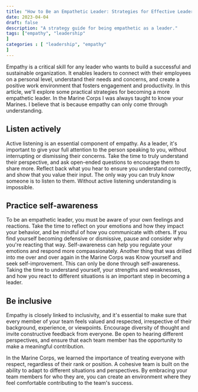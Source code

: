```yaml
---
title: "How to Be an Empathetic Leader: Strategies for Effective Leadership"
date: 2023-04-04
draft: false
description: "A strategy guide for being empathetic as a leader."
tags: ["empathy", "leadership"
]
categories : [ "leadership", "empathy"
]
---
```

Empathy is a critical skill for any leader who wants to build a successful and sustainable organization. It enables leaders to connect with their employees on a personal level, understand their needs and concerns, and create a positive work environment that fosters engagement and productivity. In this article, we'll explore some practical strategies for becoming a more empathetic leader.
In the Marine Corps I was always taught to know your Marines.
I believe that is because empathy can only come through understanding.

## Listen actively
Active listening is an essential component of empathy. As a leader, it's important to give your full attention to the person speaking to you, without interrupting or dismissing their concerns. Take the time to truly understand their perspective, and ask open-ended questions to encourage them to share more. Reflect back what you hear to ensure you understand correctly, and show that you value their input.
The only way you can truly know someone is to listen to them.
Without active listening understanding is impossible.

## Practice self-awareness
To be an empathetic leader, you must be aware of your own feelings and reactions. Take the time to reflect on your emotions and how they impact your behavior, and be mindful of how you communicate with others. If you find yourself becoming defensive or dismissive, pause and consider why you're reacting that way. Self-awareness can help you regulate your emotions and respond more compassionately.
Another thing that was drilled into me over and over again in the Marine Corps was Know yourself and seek self-improvement.
This can only be done through self-awareness.
Taking the time to understand yourself, your strengths and weaknesses, and how you react to different situations is an important step in becoming a leader. 

## Be inclusive
Empathy is closely linked to inclusivity, and it's essential to make sure that every member of your team feels valued and respected, irrespective of their background, experience, or viewpoints. Encourage diversity of thought and invite constructive feedback from everyone. Be open to hearing different perspectives, and ensure that each team member has the opportunity to make a meaningful contribution.

In the Marine Corps, we learned the importance of treating everyone with respect, regardless of their rank or position. A cohesive team is built on the ability to adapt to different situations and perspectives. By embracing your team members for who they are, you can create an environment where they feel comfortable contributing to the team's success.